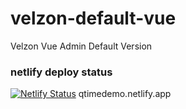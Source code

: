# velzon-default-vue
Velzon Vue Admin Default Version

### netlify deploy status
[![Netlify Status](https://api.netlify.com/api/v1/badges/1bb98563-804e-4bdf-a2b6-7ef330278738/deploy-status)](https://app.netlify.com/sites/qtimedemo/deploys)
qtimedemo.netlify.app
